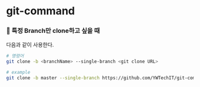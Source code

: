 # git-command

### 📍 특정 Branch만 clone하고 싶을 때
다음과 같이 사용한다.

```bash
# 명령어
git clone -b <branchName> --single-branch <git clone URL>

# example
git clone -b master --single-branch https://github.com/YWTechIT/git-command.git
```
